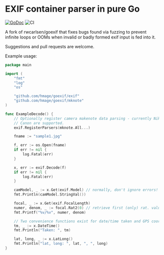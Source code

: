 EXIF container parser in pure Go
======

[![GoDoc](https://godoc.org/github.com/hmage/goexif?status.svg)](https://godoc.org/github.com/hmage/goexif) ![CI](https://action-badges.now.sh/hmage/goexif)

A fork of rwcarlsen/goexif that fixes bugs found via fuzzing to prevent infinite loops or OOMs when invalid or badly formed exif input is fed into it.

Suggestions and pull requests are welcome.

Example usage:

```go
package main

import (
	"fmt"
	"log"
	"os"

	"github.com/hmage/goexif/exif"
	"github.com/hmage/goexif/mknote"
)

func ExampleDecode() {
	// Optionally register camera makenote data parsing - currently Nikon and
	// Canon are supported.
	exif.RegisterParsers(mknote.All...)

	fname := "sample1.jpg"

	f, err := os.Open(fname)
	if err != nil {
		log.Fatal(err)
	}

	x, err := exif.Decode(f)
	if err != nil {
		log.Fatal(err)
	}

	camModel, _ := x.Get(exif.Model) // normally, don't ignore errors!
	fmt.Println(camModel.StringVal())

	focal, _ := x.Get(exif.FocalLength)
	numer, denom, _ := focal.Rat2(0) // retrieve first (only) rat. value
	fmt.Printf("%v/%v", numer, denom)

	// Two convenience functions exist for date/time taken and GPS coords:
	tm, _ := x.DateTime()
	fmt.Println("Taken: ", tm)

	lat, long, _ := x.LatLong()
	fmt.Println("lat, long: ", lat, ", ", long)
}
```

<!--golang-->
